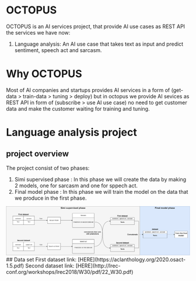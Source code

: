 # OCTOPUS
OCTOPUS is an AI services project, that provide AI use cases as REST API<br>
the services we have now:<br>
1. Language analysis: An AI use case that takes text as input and predict sentiment, speech act and sarcasm.

# Why OCTOPUS
Most of AI companies and startups provides AI services in a form of (get-data > train-data > tuning > deploy) but in octopus we provide AI sevices as REST API in form of (subscribe > use AI use case) no need to get customer data and make the customer waiting for training and tuning.

# Language analysis project
## project overview
The project consist of two phases:<br>
1. Simi supervised phase : In this phase we will create the data by making 2 models, one for sarcasm and one for sppech act.
2. Final model phase : In this phase we will train the model on the data that we produce in the first phase.
<img src="project.png">
## Data set
First dataset link: [HERE](https://aclanthology.org/2020.osact-1.5.pdf)
Second dataset link: [HERE](http://lrec-conf.org/workshops/lrec2018/W30/pdf/22_W30.pdf)
